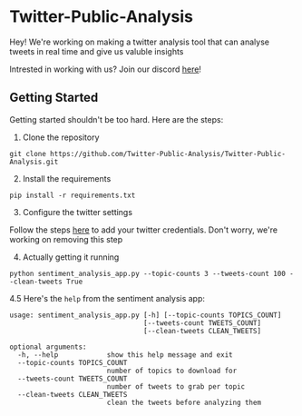 # Twitter-Public-Analysis

Hey! We're working on making a twitter analysis tool that can analyse tweets in real time and give us valuble insights

Intrested in working with us? Join our discord [here](https://discord.com/channels/729368876965429310/729368876965429313)!

## Getting Started

Getting started shouldn't be too hard. Here are the steps:

1. Clone the repository

`git clone https://github.com/Twitter-Public-Analysis/Twitter-Public-Analysis.git`

2. Install the requirements

`pip install -r requirements.txt`

3. Configure the twitter settings

Follow the steps [here](https://github.com/Twitter-Public-Analysis/Twitter-Public-Analysis/blob/master/config/README.md) to add your twitter credentials. Don't worry, we're working on removing this step

4. Actually getting it running

`python sentiment_analysis_app.py --topic-counts 3 --tweets-count 100 --clean-tweets True`

4.5 Here's the `help` from the sentiment analysis app:
```
usage: sentiment_analysis_app.py [-h] [--topic-counts TOPICS_COUNT]
                                 [--tweets-count TWEETS_COUNT]
                                 [--clean-tweets CLEAN_TWEETS]

optional arguments:
  -h, --help            show this help message and exit
  --topic-counts TOPICS_COUNT
                        number of topics to download for
  --tweets-count TWEETS_COUNT
                        number of tweets to grab per topic
  --clean-tweets CLEAN_TWEETS
                        clean the tweets before analyzing them
```